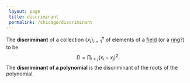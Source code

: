 ```yaml
---
 layout: page
 title: discriminant
 permalink: /chicago/discriminant
---
```

The **discriminant** of a collection $\{x_i\}_{i=1}^n$ of elements of a [field](https://mathgloss.github.io/MathGloss/chicago/field) (or a [ring](https://mathgloss.github.io/MathGloss/chicago/ring)?) to be $$D = \prod_{i<j} (x_i-x_j)^2.$$ The **discriminant of a polynomial** is the discriminant of the roots of the polynomial. 